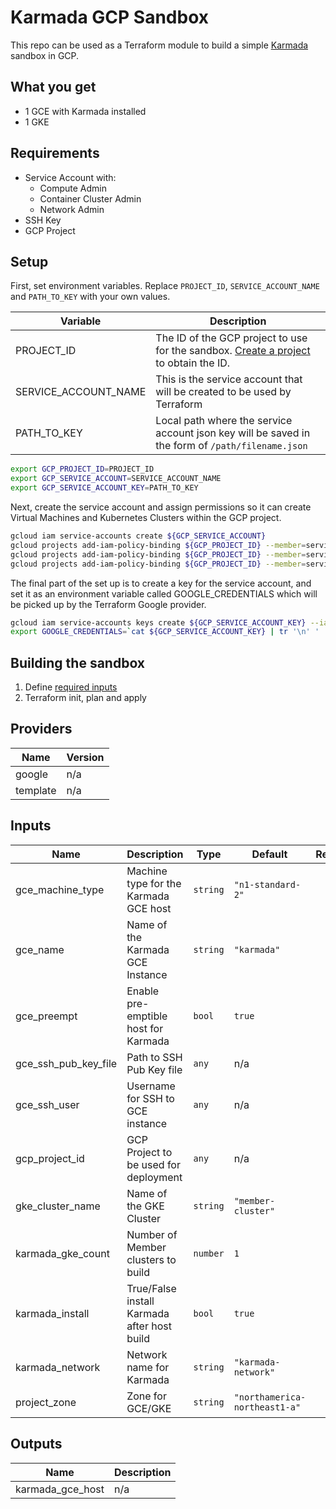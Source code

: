 # Karmada GCP Sandbox

This repo can be used as a Terraform module to build a simple [Karmada](https://github.com/karmada-io/karmada) sandbox in GCP.

## What you get

* 1 GCE with Karmada installed
* 1 GKE

## Requirements

* Service Account with:
  * Compute Admin
  * Container Cluster Admin
  * Network Admin
* SSH Key
* GCP Project

## Setup

First, set environment variables. Replace `PROJECT_ID`, `SERVICE_ACCOUNT_NAME` and `PATH_TO_KEY` with your own values.

Variable | Description 
--- | ---
PROJECT_ID | The ID of the GCP project to use for the sandbox. [Create a project](https://cloud.google.com/resource-manager/docs/creating-managing-projects#creating_a_project) to obtain the ID.
SERVICE_ACCOUNT_NAME | This is the service account that will be created to be used by Terraform
PATH_TO_KEY | Local path where the service account json key will be saved in the form of `/path/filename.json`

```bash
export GCP_PROJECT_ID=PROJECT_ID
export GCP_SERVICE_ACCOUNT=SERVICE_ACCOUNT_NAME
export GCP_SERVICE_ACCOUNT_KEY=PATH_TO_KEY
```

Next, create the service account and assign permissions so it can create Virtual Machines and Kubernetes Clusters within the GCP project.
```bash
gcloud iam service-accounts create ${GCP_SERVICE_ACCOUNT}
gcloud projects add-iam-policy-binding ${GCP_PROJECT_ID} --member=serviceAccount:${GCP_SERVICE_ACCOUNT}@${GCP_PROJECT_ID}.iam.gserviceaccount.com --role=roles/container.clusterAdmin
gcloud projects add-iam-policy-binding ${GCP_PROJECT_ID} --member=serviceAccount:${GCP_SERVICE_ACCOUNT}@${GCP_PROJECT_ID}.iam.gserviceaccount.com --role=roles/compute.admin
gcloud projects add-iam-policy-binding ${GCP_PROJECT_ID} --member=serviceAccount:${GCP_SERVICE_ACCOUNT}@${GCP_PROJECT_ID}.iam.gserviceaccount.com --role=roles/iam.serviceAccountUser
```

The final part of the set up is to create a key for the service account, and set it as an environment variable called GOOGLE_CREDENTIALS which will be picked up by the Terraform Google provider.
```bash
gcloud iam service-accounts keys create ${GCP_SERVICE_ACCOUNT_KEY} --iam-account=${GCP_SERVICE_ACCOUNT}@${GCP_PROJECT_ID}.iam.gserviceaccount.com
export GOOGLE_CREDENTIALS=`cat ${GCP_SERVICE_ACCOUNT_KEY} | tr '\n' ' '`
```

## Building the sandbox

1. Define [required inputs](#inputs) 
2. Terraform init, plan and apply

## Providers

| Name | Version |
|------|---------|
| google | n/a |
| template | n/a |

## Inputs

| Name | Description | Type | Default | Required |
|------|-------------|------|---------|:--------:|
| gce\_machine\_type | Machine type for the Karmada GCE host | `string` | `"n1-standard-2"` | no |
| gce\_name | Name of the Karmada GCE Instance | `string` | `"karmada"` | no |
| gce\_preempt | Enable pre-emptible host for Karmada | `bool` | `true` | no |
| gce\_ssh\_pub\_key\_file | Path to SSH Pub Key file | `any` | n/a | yes |
| gce\_ssh\_user | Username for SSH to GCE instance | `any` | n/a | yes |
| gcp\_project\_id | GCP Project to be used for deployment | `any` | n/a | yes |
| gke\_cluster\_name | Name of the GKE Cluster | `string` | `"member-cluster"` | no |
| karmada\_gke\_count | Number of Member clusters to build | `number` | `1` | no |
| karmada\_install | True/False install Karmada after host build | `bool` | `true` | no |
| karmada\_network | Network name for Karmada | `string` | `"karmada-network"` | no |
| project\_zone | Zone for GCE/GKE | `string` | `"northamerica-northeast1-a"` | no |

## Outputs

| Name | Description |
|------|-------------|
| karmada\_gce\_host | n/a |
